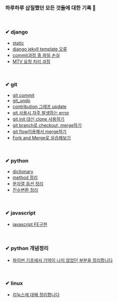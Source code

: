 ### 하루하루 삽질했던 모든 것들에 대한 기록 🙌 
<br>

### ✔ django
- [static](https://github.com/heejung-gjt/TIL/blob/master/static.md)     
- [django jekyll template 오류](https://github.com/heejung-gjt/TIL/blob/master/django/jekyll%20template%20%EC%BD%94%EB%93%9C%EC%98%A4%EB%A5%98.md)      
- [commit과정 중 파일 손실](https://github.com/heejung-gjt/TIL/blob/master/django/django%20commit%20%EA%B3%BC%EC%A0%95%20%EC%A4%91%20%ED%8C%8C%EC%9D%BC%20%EC%86%90%EC%8B%A4.md)    
- [MTV 요청 처리 과정](https://github.com/heejung-gjt/TIL/blob/master/django/MTV%20%EC%9A%94%EC%B2%AD%20%EC%B2%98%EB%A6%AC%20%EA%B3%BC%EC%A0%95.md)    
<br>

### ✔ git
- [git commit](https://github.com/heejung-gjt/TIL/blob/master/git/git_commit.md)   
- [git_undo](https://github.com/heejung-gjt/TIL/blob/master/git/git_undo.md)   
- [contribution 그래프 update](https://github.com/heejung-gjt/TIL/blob/master/git/local_commit.md)   
- [git 사용시 자주 발생하는 error](https://github.com/heejung-gjt/TIL/blob/master/git/%EC%98%A4%EB%A5%98%EC%A0%95%EB%A6%AC.md)
- [git init 대신 clone 사용하기](https://github.com/heejung-gjt/TIL/blob/master/git/git_create.md)
- [git branch로 checkout, merge하기](https://github.com/heejung-gjt/TIL/blob/master/git/git_branch.md)
- [git flow이용해서 merge하기](https://github.com/heejung-gjt/TIL/blob/master/git/git_flow.md)
- [Fork and Merge로 실습해보기](https://github.com/heejung-gjt/TIL/blob/master/git/git_collaborate.md)
<br>

### ✔ python
- [dictionary](https://github.com/heejung-gjt/TIL/blob/master/python/dic.md)    
- [method 정리](https://github.com/heejung-gjt/TIL/blob/master/python/%ED%95%A8%EC%88%98%EC%A0%95%EB%A6%AC.md)      
- [문자열 옵션 정리](https://github.com/heejung-gjt/TIL/blob/master/python/%EB%AC%B8%EC%9E%90%EC%97%B4%20%EC%98%B5%EC%85%98.md)     
- [진수변환 정리](https://github.com/heejung-gjt/TIL/blob/master/python/%EC%A7%84%EC%88%98%EB%B3%80%ED%99%98.md)

<br>

### ✔ javascript
- [javascript FE구현](https://github.com/heejung-gjt/TIL/blob/master/javascript/%5B%231%5Djavascript%20FE%20%EA%B5%AC%ED%98%84.md)   

<br>

### ✔ python 개념정리    
- [파이썬 기초에서 기억이 나지 않았던 부분을 정리합니다](https://github.com/heejung-gjt/TIL/tree/master/python%EA%B0%9C%EB%85%90%EC%A0%95%EB%A6%AC)    

<br>

### ✔ linux   
- [리눅스에 대해 정리합니다](https://github.com/heejung-gjt/TIL/tree/master/linux)    